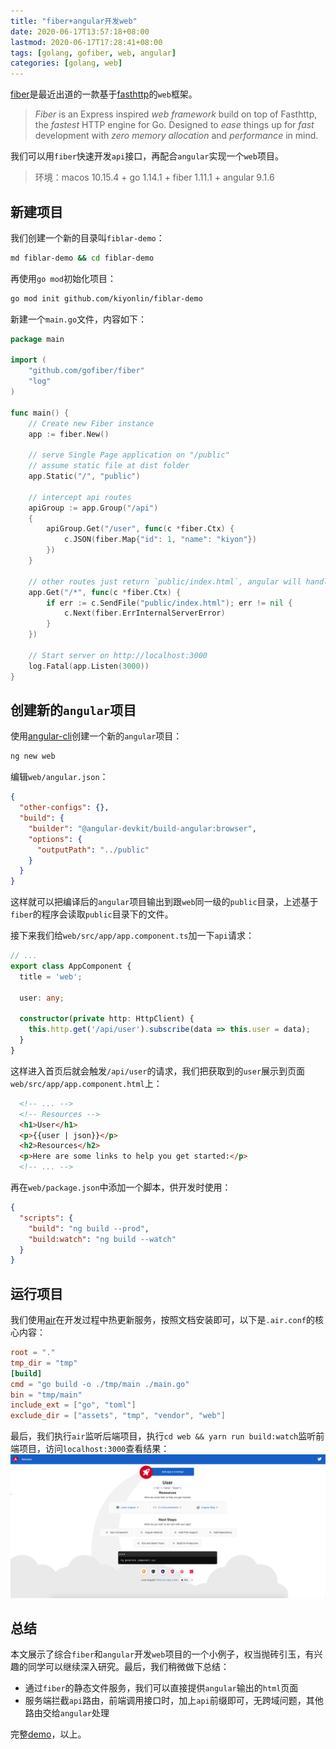```yaml
---
title: "fiber+angular开发web"
date: 2020-06-17T13:57:18+08:00
lastmod: 2020-06-17T17:28:41+08:00
tags: [golang, gofiber, web, angular]
categories: [golang, web]
---
```

[fiber](https://docs.gofiber.io/)是最近出道的一款基于[fasthttp](https://github.com/valyala/fasthttp)的`web`框架。

> *Fiber* is an Express inspired *web framework* build on top of Fasthttp, the *fastest* HTTP engine for Go. Designed to *ease* things up for *fast* development with *zero memory allocation* and *performance* in mind.

我们可以用`fiber`快速开发`api`接口，再配合`angular`实现一个`web`项目。

> 环境：macos 10.15.4 + go 1.14.1 + fiber 1.11.1 + angular 9.1.6

## 新建项目
我们创建一个新的目录叫`fiblar-demo`：

```bash
md fiblar-demo && cd fiblar-demo
```

再使用`go mod`初始化项目：

```bash
go mod init github.com/kiyonlin/fiblar-demo
```

新建一个`main.go`文件，内容如下：

```go
package main

import (
	"github.com/gofiber/fiber"
	"log"
)

func main() {
	// Create new Fiber instance
	app := fiber.New()

	// serve Single Page application on "/public"
	// assume static file at dist folder
	app.Static("/", "public")

    // intercept api routes
	apiGroup := app.Group("/api")
	{
		apiGroup.Get("/user", func(c *fiber.Ctx) {
			c.JSON(fiber.Map{"id": 1, "name": "kiyon"})
		})
	}
    
    // other routes just return `public/index.html`, angular will handle them
	app.Get("/*", func(c *fiber.Ctx) {
		if err := c.SendFile("public/index.html"); err != nil {
			c.Next(fiber.ErrInternalServerError)
		}
	})

	// Start server on http://localhost:3000
	log.Fatal(app.Listen(3000))
}
```

## 创建新的`angular`项目
使用[angular-cli](https://angular.cn/cli)创建一个新的`angular`项目：

```bash
ng new web
```

编辑`web/angular.json`：

```json
{
  "other-configs": {},
  "build": {
    "builder": "@angular-devkit/build-angular:browser",
    "options": {
      "outputPath": "../public"
    }
  }
}
```

这样就可以把编译后的`angular`项目输出到跟`web`同一级的`public`目录，上述基于`fiber`的程序会读取`public`目录下的文件。

接下来我们给`web/src/app/app.component.ts`加一下`api`请求：

```typescript
// ...
export class AppComponent {
  title = 'web';

  user: any;

  constructor(private http: HttpClient) {
    this.http.get('/api/user').subscribe(data => this.user = data);
  }
}
```

这样进入首页后就会触发`/api/user`的请求，我们把获取到的`user`展示到页面`web/src/app/app.component.html`上：

```html
  <!-- ... -->
  <!-- Resources -->
  <h1>User</h1>
  <p>{{user | json}}</p>
  <h2>Resources</h2>
  <p>Here are some links to help you get started:</p>
  <!-- ... -->
```

再在`web/package.json`中添加一个脚本，供开发时使用：

```json
{
  "scripts": {
    "build": "ng build --prod",
    "build:watch": "ng build --watch"
  }
}
```

## 运行项目
我们使用[air](https://github.com/cosmtrek/air)在开发过程中热更新服务，按照文档安装即可，以下是`.air.conf`的核心内容：

```toml
root = "."
tmp_dir = "tmp"
[build]
cmd = "go build -o ./tmp/main ./main.go"
bin = "tmp/main"
include_ext = ["go", "toml"]
exclude_dir = ["assets", "tmp", "vendor", "web"]
```

最后，我们执行`air`监听后端项目，执行`cd web && yarn run build:watch`监听前端项目，访问`localhost:3000`查看结果：
![demo](/image/gofiber/fiblar-demo.png)

## 总结
本文展示了综合`fiber`和`angular`开发`web`项目的一个小例子，权当抛砖引玉，有兴趣的同学可以继续深入研究。最后，我们稍微做下总结：

- 通过`fiber`的静态文件服务，我们可以直接提供`angular`输出的`html`页面
- 服务端拦截`api`路由，前端调用接口时，加上`api`前缀即可，无跨域问题，其他路由交给`angular`处理

完整[demo](http://github.com/kiyonlin/fiblar-demo)，以上。
